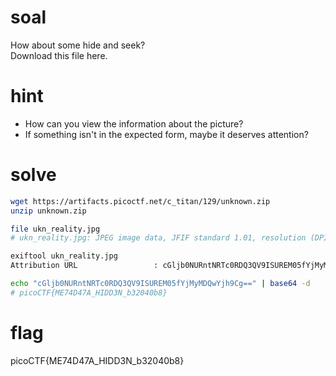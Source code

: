 # soal
How about some hide and seek? \
Download this file here.

# hint
- How can you view the information about the picture?
- If something isn't in the expected form, maybe it deserves attention?

# solve
```bash
wget https://artifacts.picoctf.net/c_titan/129/unknown.zip
unzip unknown.zip

file ukn_reality.jpg
# ukn_reality.jpg: JPEG image data, JFIF standard 1.01, resolution (DPI), density 72x72, segment length 16, baseline, precision 8, 4308x2875, components 3

exiftool ukn_reality.jpg
Attribution URL                 : cGljb0NURntNRTc0RDQ3QV9ISUREM05fYjMyMDQwYjh9Cg==

echo "cGljb0NURntNRTc0RDQ3QV9ISUREM05fYjMyMDQwYjh9Cg==" | base64 -d
# picoCTF{ME74D47A_HIDD3N_b32040b8}
```

# flag
picoCTF{ME74D47A_HIDD3N_b32040b8}